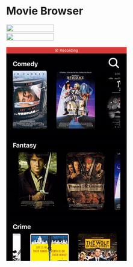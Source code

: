 <h1>Movie Browser</h1>

<img src="https://user-images.githubusercontent.com/77917227/135531704-bd586301-ee15-4a57-91b6-7412f1d2274d.PNG" width=50% height=50%>

<img src="https://user-images.githubusercontent.com/77917227/135531716-eb537255-cd0a-45fa-b2b9-2c6976fc95c9.PNG" width=50% height=50%>

![GIFpreview](gif_preview.gif)

